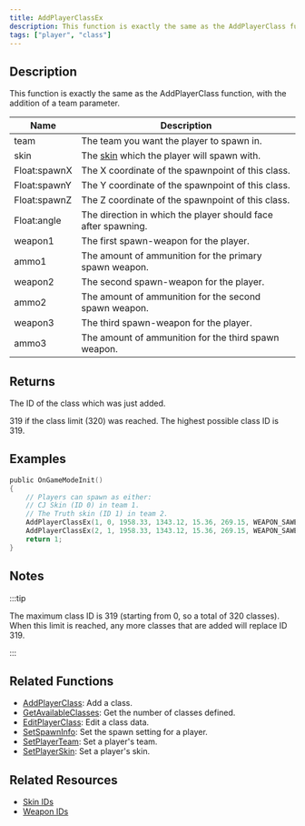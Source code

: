 ```yaml
---
title: AddPlayerClassEx
description: This function is exactly the same as the AddPlayerClass function, with the addition of a team parameter.
tags: ["player", "class"]
---
```


## Description

This function is exactly the same as the AddPlayerClass function, with the addition of a team parameter.

| Name         | Description                                                      |
|--------------|------------------------------------------------------------------|
| team         | The team you want the player to spawn in.                        |
| skin         | The [skin](../resources/skins) which the player will spawn with. |
| Float:spawnX | The X coordinate of the spawnpoint of this class.                |
| Float:spawnY | The Y coordinate of the spawnpoint of this class.                |
| Float:spawnZ | The Z coordinate of the spawnpoint of this class.                |
| Float:angle  | The direction in which the player should face after spawning.    |
| weapon1      | The first spawn-weapon for the player.                           |
| ammo1        | The amount of ammunition for the primary spawn weapon.           |
| weapon2      | The second spawn-weapon for the player.                          |
| ammo2        | The amount of ammunition for the second spawn weapon.            |
| weapon3      | The third spawn-weapon for the player.                           |
| ammo3        | The amount of ammunition for the third spawn weapon.             |

## Returns

The ID of the class which was just added.

319 if the class limit (320) was reached. The highest possible class ID is 319.

## Examples

```c
public OnGameModeInit()
{
    // Players can spawn as either:
    // CJ Skin (ID 0) in team 1.
    // The Truth skin (ID 1) in team 2.
    AddPlayerClassEx(1, 0, 1958.33, 1343.12, 15.36, 269.15, WEAPON_SAWEDOFF, 36, WEAPON_UZI, 150, WEAPON_FIST, 0); // CJ
    AddPlayerClassEx(2, 1, 1958.33, 1343.12, 15.36, 269.15, WEAPON_SAWEDOFF, 36, WEAPON_UZI, 150, WEAPON_FIST, 0); // The Truth
    return 1;
}
```

## Notes

:::tip

The maximum class ID is 319 (starting from 0, so a total of 320 classes). When this limit is reached, any more classes that are added will replace ID 319.

:::

## Related Functions

- [AddPlayerClass](AddPlayerClass): Add a class.
- [GetAvailableClasses](GetAvailableClasses): Get the number of classes defined.
- [EditPlayerClass](EditPlayerClass): Edit a class data.
- [SetSpawnInfo](SetSpawnInfo): Set the spawn setting for a player.
- [SetPlayerTeam](SetPlayerTeam): Set a player's team.
- [SetPlayerSkin](SetPlayerSkin): Set a player's skin.

## Related Resources

- [Skin IDs](../resources/skins)
- [Weapon IDs](../resources/weaponids)
